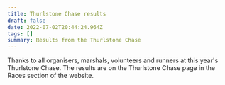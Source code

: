 ```yaml
---
title: Thurlstone Chase results
draft: false
date: 2022-07-02T20:44:24.964Z
tags: []
summary: Results from the Thurlstone Chase
---
```


Thanks to all organisers, marshals, volunteers and runners at this year's Thurlstone Chase. The results are on the Thurlstone Chase page in the Races section of the website.
